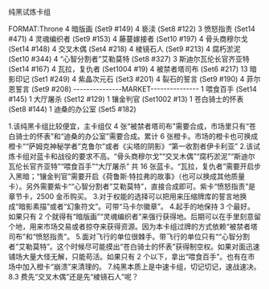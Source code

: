 纯黑试炼卡组

FORMAT:Throne
4 暗版画 (Set9 #149)
4 亵渎 (Set8 #122)
3 愤怒指责 (Set14 #471)
4 灵魂编织者 (Set9 #153)
4 藤蔓嫁接者 (Set10 #197)
4 骨头商穆尔戈 (Set14 #148)
4 交叉木偶 (Set4 #218)
4 棱镜石人 (Set9 #213)
4 腐朽淤泥 (Set10 #344)
4 “心智分割者”艾勒莫特 (Set8 #327)
3 斯迪尔瓦伦长官齐亚特 (Set14 #167)
4 瓦拉，复仇者 (Set1004 #19)
4 被禁者塔司布 (Set6 #217)
13 暗影印记 (Set1 #249)
4 紫晶次元石 (Set3 #201)
4 裂石的誓言 (Set9 #190)
4 菲尔恩誓言 (Set9 #208)
---------------MARKET---------------
1 喂食百手 (Set14 #145)
1 大厅屠杀 (Set12 #129)
1 镶金判官 (Set1002 #13)
1 苍白骑士的怀表 (Set8 #144)
1 迪桑的办公室 (Set5 #182)

1.该纯黑卡组比较便宜，主卡组仅 4 张“被禁者塔司布”需要合成，市场里只有“苍白骑士的怀表”和“迪桑的办公室”需要合成。累计 6 张橙卡。市场的橙卡也可换成橙卡““萨姆克神秘学者”克鲁尔”或者《尖塔的阴影》“第一收割者伊卡利亚”
2.该试炼卡组对蓝卡和战役的要求不高。“骨头商穆尔戈”“交叉木偶”“腐朽淤泥”“斯迪尔瓦伦长官齐亚特”“喂食百手”“大厅屠杀” 共 16 张蓝卡。“瓦拉，复仇者”需要开启步入黑暗；“镶金判官”需要开启《荷鲁斯·特拉弗的故事》（也可以换成其他质量卡）。另外需要紫卡““心智分割者”艾勒莫特”，直接合成即可。紫卡“愤怒指责”是章节卡，2500 金币购买。
3.对于权能的选择可以把用来压缩牌库的誓言地换成“暗影素描”或者“幻象符文”。可带“马卡尔徽章”。
4.起手的地保持 3 个最好。如果只有 2 个就得有“暗版画”“灵魂编织者”来强行获得地。后期可以在手里刻意留个地，用来市场交易或者掠夺来获得资源。因为本卡组过牌的方式依赖“被禁者塔司布”和“愤怒指责”。
5.面对飞行的单位很棘手。带飞行的单位只有““心智分割者”艾勒莫特”。这个时候尽可能摸出“苍白骑士的怀表”获得制空权。如果对面迅速铺场大量大怪无解，只能苟活。如果只有 2 个以下，拿出“喂食百手”。也有在市场中加入橙卡“崩溃”来清理的。
7.纯黑本质上是中速卡组，切记切记，速战速决。
8.3 费先“交叉木偶”还是先“棱镜石人”呢？